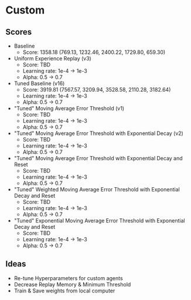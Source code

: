 # Custom

## Scores

 * Baseline
    * Score: 1358.18 (769.13, 1232.46, 2400.22, 1729.80, 659.30)
 * Uniform Experience Replay (v3)
    * Score: TBD
    * Learning rate: 1e-4 -> 1e-3
    * Alpha: 0.5 -> 0.7
 * Tuned Baseline (v16)
    * Score: 3919.81 (7567.57, 3209.94, 3528.58, 2110.28, 3182.64)
    * Learning rate: 1e-4 -> 1e-3
    * Alpha: 0.5 -> 0.7
 * "Tuned" Moving Average Error Threshold (v1)
    * Score: TBD
    * Learning rate: 1e-4 -> 1e-3
    * Alpha: 0.5 -> 0.7
 * "Tuned" Moving Average Error Threshold with Exponential Decay (v2)
    * Score: TBD
    * Learning rate: 1e-4 -> 1e-3
    * Alpha: 0.5 -> 0.7
 * "Tuned" Moving Average Error Threshold with Exponential Decay and Reset
    * Score: TBD
    * Learning rate: 1e-4 -> 1e-3
    * Alpha: 0.5 -> 0.7
 * "Tuned" Weighted Moving Average Error Threshold with Exponential Decay and Reset
    * Score: TBD
    * Learning rate: 1e-4 -> 1e-3
    * Alpha: 0.5 -> 0.7
 * "Tuned" Exponential Moving Average Error Threshold with Exponential Decay and Reset
    * Score: TBD
    * Learning rate: 1e-4 -> 1e-3
    * Alpha: 0.5 -> 0.7

## Ideas
 * Re-tune Hyperparameters for custom agents
 * Decrease Replay Memory & Minimum Threshold
 * Train & Save weights from local computer
